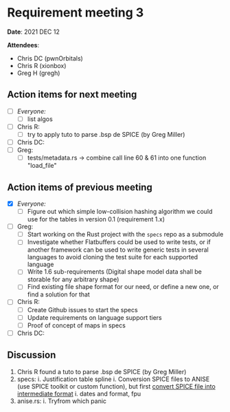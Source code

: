 # Requirement meeting 3

**Date**: 2021 DEC 12

**Attendees**:

+ Chris DC (pwnOrbitals)
+ Chris R (xionbox)
+ Greg H (gregh)

## Action items for next meeting

+ [ ] *Everyone:*
  + [ ] list algos
+ [ ] Chris R:
  + [ ] try to apply tuto to parse .bsp de SPICE (by Greg Miller)
+ [ ] Chris DC:
+ [ ] Greg:
  + [ ] tests/metadata.rs -> combine call line 60 & 61 into one function "load_file"

## Action items of previous meeting

+ [x] *Everyone:*
  + [ ] Figure out which simple low-collision hashing algorithm we could use
        for the tables in version 0.1 (requirement 1.x)
+ [ ] Greg:
  + [ ] Start working on the Rust project with the `specs` repo as a submodule
  + [ ] Investigate whether Flatbuffers could be used to write tests, or if another
        framework can be used to write generic tests in several languages to avoid
        cloning the test suite for each supported language
  + [ ] Write 1.6 sub-requirements (Digital shape model data shall be storable
        for any arbitrary shape)
  + [ ] Find existing file shape format for our need, or define a new one, or find
        a solution for that
+ [ ] Chris R:
  + [ ] Create Github issues to start the specs
  + [ ] Update requirements on language support tiers
  + [ ] Proof of concept of maps in specs
+ [ ] Chris DC:

## Discussion

1. Chris R found a tuto to parse .bsp de SPICE (by Greg Miller)
1. specs:
  i. Justification table spline
  i. Conversion SPICE files to ANISE (use SPICE toolkit or custom function),
     but first [convert SPICE file into intermediate format][SPICE convert]
  i. dates and format, fpu
1. anise.rs:
  i. Tryfrom which panic

[SPICE convert]: https://naif.jpl.nasa.gov/pub/naif/toolkit_docs/C/ug/convert.html
